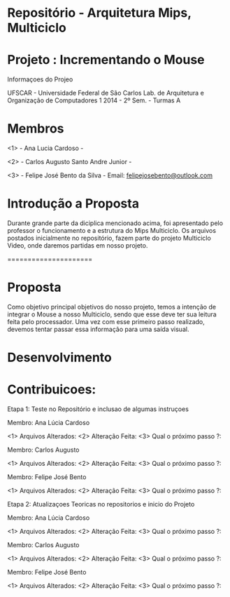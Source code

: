 Repositório - Arquitetura Mips, Multiciclo
===========================================


Projeto : Incrementando o Mouse
================================


Informaçoes do Projeo


UFSCAR - Universidade Federal de São Carlos
Lab. de Arquitetura e Organização de Computadores 1
2014 - 2º Sem. - Turmas A


Membros
=====================


<1> - Ana Lucia Cardoso - 

<2> - Carlos Augusto Santo Andre Junior - 

<3> - Felipe José Bento da Silva - Email: felipejosebento@outlook.com


Introdução a Proposta
======================


Durante grande parte da diciplica mencionado acima, foi apresentado pelo professor o funcionamento e a estrutura do Mips Multiciclo. Os arquivos postados inicialmente no repositório, fazem parte do projeto Multiciclo Video, onde daremos partidas em nosso projeto.


=====================


Proposta
=========

Como objetivo principal objetivos do nosso projeto, temos a intenção de integrar o Mouse a nosso Multiciclo, sendo que esse deve ter sua leitura feita pelo processador. Uma vez com esse primeiro passo realizado, devemos tentar passar essa informação para uma saída visual.


Desenvolvimento
====================


Contribuicoes:
===============


Etapa 1: Teste no Repositório e inclusao de algumas instruçoes



Membro: Ana Lúcia Cardoso 


  
  <1> Arquivos Alterados:
  <2> Alteração Feita:
  <3> Qual o próximo passo ?: 



Membro: Carlos Augusto


  
  <1> Arquivos Alterados:
  <2> Alteração Feita:
  <3> Qual o próximo passo ?: 



Membro: Felipe José Bento

  
  
  <1> Arquivos Alterados: 
  <2> Alteração Feita: 
  <3> Qual o próximo passo ?:  
  

  
Etapa 2: Atualizaçoes Teoricas no repositorios e inicio do Projeto 



Membro: Ana Lúcia Cardoso 

  
  
  <1> Arquivos Alterados:
  <2> Alteração Feita:
  <3> Qual o próximo passo ?: 



Membro: Carlos Augusto



  <1> Arquivos Alterados:
  <2> Alteração Feita:
  <3> Qual o próximo passo ?: 



Membro: Felipe José Bento

  
  
  <1> Arquivos Alterados:
  <2> Alteração Feita:
  <3> Qual o próximo passo ?: 



